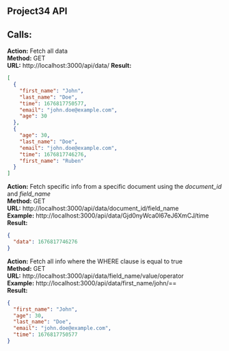 ## Project34 API

## Calls:

**Action:** Fetch all data \
**Method:** GET \
**URL:** http://localhost:3000/api/data/
**Result:**

````json
[
  {
    "first_name": "John",
    "last_name": "Doe",
    "time": 1676817750577,
    "email": "john.doe@example.com",
    "age": 30
  },
  {
    "age": 30,
    "last_name": "Doe",
    "email": "john.doe@example.com",
    "time": 1676817746276,
    "first_name": "Ruben"
  }
]
````

**Action:** Fetch specific info from a specific document using the *document_id* and *field_name* \
**Method:** GET \
**URL:** http://localhost:3000/api/data/document_id/field_name \
**Example:** http://localhost:3000/api/data/Gjd0nyWca0l67eJ6XmCJ/time \
**Result:**

````json
{
  "data": 1676817746276
}
````

**Action:** Fetch all info where the WHERE clause is equal to true \
**Method:** GET \
**URL:** http://localhost:3000/api/data/field_name/value/operator \
**Example:** http://localhost:3000/api/data/first_name/john/== \
**Result:**

````json
{
  "first_name": "John",
  "age": 30,
  "last_name": "Doe",
  "email": "john.doe@example.com",
  "time": 1676817750577
}
````